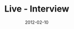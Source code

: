 ---
layout: media
category: media
title: "Live - Interview"
date: 2012-02-10
description: "Strong journey interview with Gil."
tag: 
 - strong-challenege
 - live
 - gil
yt-video-id: "U-7hB8CcEbM"
video: "http://s3.amazonaws.com/crossroads-media/other-media/video/wk6_gil_intv_live.mp4"
video-poster: "http://s3.amazonaws.com/crossroads-media/images/gil_still.jpg"
---